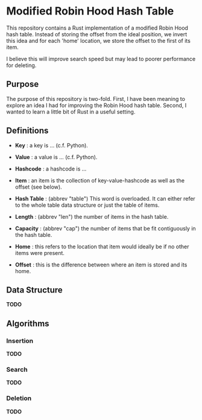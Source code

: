 Modified Robin Hood Hash Table
==============================

This repository contains a Rust implementation of a modified Robin Hood hash table. Instead of storing the offset from the ideal position, we invert this idea and for each 'home' location, we store the offset to the first of its item.

I believe this will improve search speed but may lead to poorer performance for deleting.

Purpose
-------

The purpose of this repository is two-fold. First, I have been meaning to explore an idea I had for improving the Robin Hood hash table. Second, I wanted to learn a little bit of Rust in a useful setting.

Definitions
-----------

* **Key** : a key is ... (c.f. Python).
* **Value** : a value is ... (c.f. Python).
* **Hashcode** : a hashcode is ...
* **Item** : an item is the collection of key-value-hashcode as well as the offset (see below).

* **Hash Table** : (abbrev "table") This word is overloaded. It can either refer to the whole table data structure or just the table of items.
* **Length** : (abbrev "len") the number of items in the hash table.
* **Capacity** : (abbrev "cap") the number of items that be fit contiguously in the hash table.

* **Home** : this refers to the location that item would ideally be if no other items were present.
* **Offset** : this is the difference between where an item is stored and its home.

Data Structure
--------------

**TODO**

Algorithms
----------

### Insertion

**TODO**

### Search

**TODO**

### Deletion

**TODO**
